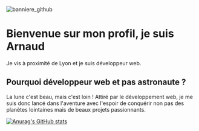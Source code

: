![banniere_github](https://user-images.githubusercontent.com/123544419/214950140-aea2b159-3fea-4fe1-b770-024d845b408e.png)


# Bienvenue sur mon profil, je suis Arnaud

Je vis à proximité de Lyon et je suis développeur web.

## Pourquoi développeur web et pas astronaute ?
La lune c'est beau, mais c'est loin ! Attiré par le développement web, je me suis donc lancé dans l'aventure avec
l'espoir de conquérir non pas des planètes lointaines mais de beaux projets passionnants.

[![Anurag's GitHub stats](https://github-readme-stats.vercel.app/api?username=arnaudbvd)](https://github.com/anuraghazra/github-readme-stats)

